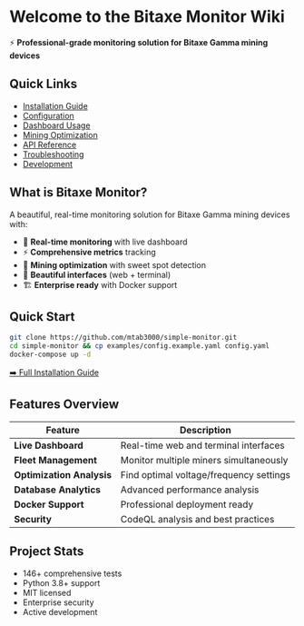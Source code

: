 # Welcome to the Bitaxe Monitor Wiki

⚡ **Professional-grade monitoring solution for Bitaxe Gamma mining devices**

## Quick Links
- [Installation Guide](Installation-Guide)
- [Configuration](Configuration)
- [Dashboard Usage](Dashboard-Usage)
- [Mining Optimization](Mining-Optimization)
- [API Reference](API-Reference)
- [Troubleshooting](Troubleshooting)
- [Development](Development)

## What is Bitaxe Monitor?

A beautiful, real-time monitoring solution for Bitaxe Gamma mining devices with:

- 🎯 **Real-time monitoring** with live dashboard
- ⚡ **Comprehensive metrics** tracking
- 🎯 **Mining optimization** with sweet spot detection
- 🎨 **Beautiful interfaces** (web + terminal)
- 🏗️ **Enterprise ready** with Docker support

## Quick Start

```bash
git clone https://github.com/mtab3000/simple-monitor.git
cd simple-monitor && cp examples/config.example.yaml config.yaml
docker-compose up -d
```

[➡️ Full Installation Guide](Installation-Guide)

## Features Overview

| Feature | Description |
|---------|-------------|
| **Live Dashboard** | Real-time web and terminal interfaces |
| **Fleet Management** | Monitor multiple miners simultaneously |
| **Optimization Analysis** | Find optimal voltage/frequency settings |
| **Database Analytics** | Advanced performance analysis |
| **Docker Support** | Professional deployment ready |
| **Security** | CodeQL analysis and best practices |

## Project Stats

- 146+ comprehensive tests
- Python 3.8+ support
- MIT licensed
- Enterprise security
- Active development